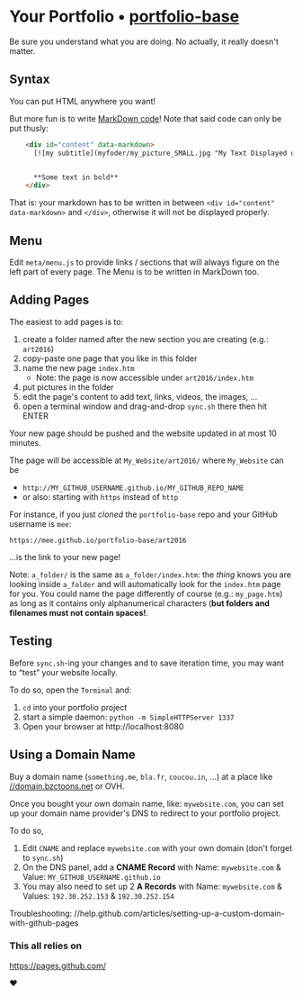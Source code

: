 # Your Portfolio • [portfolio-base](//github.com/fenollp/portfolio-base)

Be sure you understand what you are doing. No actually, it really doesn't matter.

## Syntax

You can put HTML anywhere you want!

But more fun is to write [MarkDown code](//help.github.com/articles/github-flavored-markdown)!
Note that said code can only be put thusly:

```html
    <div id="content" data-markdown>
      [![my subtitle](myfoder/my_picture_SMALL.jpg "My Text Displayed on Hover")](myfolder/my_pic_LARGE.jpg)


      **Some text in bold**
    </div>
```

That is: your markdown has to be written in between `<div id="content" data-markdown>` and `</div>`, otherwise it will not be displayed properly.

## Menu

Edit `meta/menu.js` to provide links / sections that will always figure on the left part of every page.
The Menu is to be written in MarkDown too.


## Adding Pages

The easiest to add pages is to:
1. create a folder named after the new section you are creating (e.g.: `art2016`)
1. copy-paste one page that you like in this folder
1. name the new page `index.htm`
    * Note: the page is now accessible under `art2016/index.htm`
1. put pictures in the folder
1. edit the page's content to add text, links, videos, the images, …
1. open a terminal window and drag-and-drop `sync.sh` there then hit ENTER

Your new page should be pushed and the website updated in at most 10 minutes.

The page will be accessible at `My_Website/art2016/` where `My_Website` can be
* `http://MY_GITHUB_USERNAME.github.io/MY_GITHUB_REPO_NAME`
* or also: starting with `https` instead of `http`

For instance, if you just *cloned* the `portfolio-base` repo and your GitHub username is `mee`:

    https://mee.github.io/portfolio-base/art2016

…is the link to your new page!

Note: `a_folder/` is the same as `a_folder/index.htm`: the *thing* knows you are looking inside `a_folder` and will automatically look for the `index.htm` page for you.
You could name the page differently of course (e.g.: `my_page.htm`) as long as it contains only alphanumerical characters (**but folders and filenames must not contain spaces!**.


## Testing

Before `sync.sh`-ing your changes and to save iteration time, you may want to “test” your website locally.

To do so, open the `Terminal` and:
1. `cd` into your portfolio project
1. start a simple daemon: `python -m SimpleHTTPServer 1337`
1. Open your browser at http://localhost:8080


## Using a Domain Name

Buy a domain name (`something.me`, `bla.fr`, `coucou.in`, …) at a place like [//domain.bzctoons.net](//domain.bzctoons.net) or OVH.

Once you bought your own domain name, like: `mywebsite.com`, you can set up your domain name provider's DNS to redirect to your portfolio project.

To do so,
1. Edit `CNAME` and replace `mywebsite.com` with your own domain (don't forget to `sync.sh`)
1. On the DNS panel, add a **CNAME Record** with Name: `mywebsite.com` & Value: `MY_GITHUB_USERNAME.github.io`
1. You may also need to set up 2 **A Records** with Name: `mywebsite.com` & Values: `192.30.252.153` & `192.30.252.154`

Troubleshooting: //help.github.com/articles/setting-up-a-custom-domain-with-github-pages


### This all relies on

https://pages.github.com/

❤
